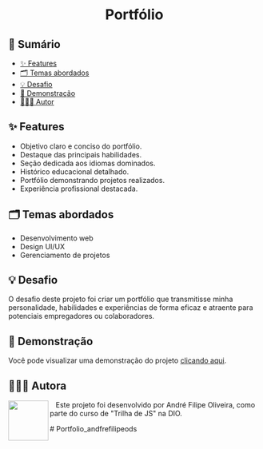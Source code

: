 <h1 align="center">Portfólio</h1>

## 📎 Sumário

- [✨ Features](#features)
- [🗂️ Temas abordados](#topics)
- [💡 Desafio](#challenges)
- [🚀 Demonstração](#demo)
- [🧑🏾‍💻 Autor](#author)

<h2 id="features">✨ Features</h2>

- Objetivo claro e conciso do portfólio.
- Destaque das principais habilidades.
- Seção dedicada aos idiomas dominados.
- Histórico educacional detalhado.
- Portfólio demonstrando projetos realizados.
- Experiência profissional destacada.

<h2 id="topics">🗂️ Temas abordados</h2>

- Desenvolvimento web
- Design UI/UX
- Gerenciamento de projetos

<h2 id="challenges">💡 Desafio</h2>

O desafio deste projeto foi criar um portfólio que transmitisse minha personalidade, habilidades e experiências de forma eficaz e atraente para potenciais empregadores ou colaboradores.

<h2 id="demo">🚀 Demonstração</h2>

Você pode visualizar uma demonstração do projeto [clicando aqui](https://andrefods1993.github.io/Portfolio_andfrefilipeods/).

<h2 id="author">🧑🏾‍💻 Autora</h2>

<p>
    <img align=left margin=10 width=80 src="https://avatars.githubusercontent.com/u/132412680?v=4"/>
    <p>&nbsp&nbsp&nbspEste projeto foi desenvolvido por André Filipe Oliveira, como parte do curso de "Trilha de JS" na DIO.<br>
</p>
# Portfolio_andfrefilipeods
